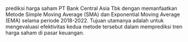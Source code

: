 prediksi harga saham PT Bank Central Asia Tbk dengan memanfaatkan Metode Simple Moving Average (SMA) dan Exponential Moving Average (EMA) selama periode 2018-2022. Tujuan utamanya adalah untuk mengevaluasi efektivitas kedua metode tersebut dalam memprediksi tren harga saham di pasar keuangan.
